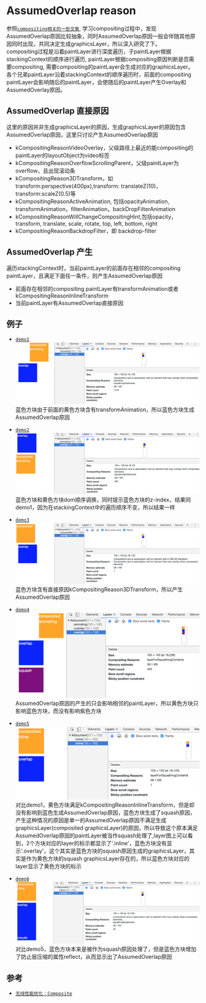 # AssumedOverlap reason
参照[`compositing相关的一些文章`](http://taobaofed.org/blog/2016/04/25/performance-composite/), 学习compositing过程中，发现AssumedOverlap原因比较抽象，同时AssumedOverlap原因一般会伴随其他原因同时出现，共同决定生成graphicsLayer，所以深入研究了下。   
compositing过程是沿着paintLayer进行深度遍历，子paintLayer根据stackingContext的顺序进行遍历, paintLayer根据compositing原因判断是否需要compositing, 需要compositing的paintLayer会生成对应的graphicsLayer。   
各个兄弟paintLayer沿着stackingContext的顺序遍历时，前面的compositing paintLayer会影响随后的paintLayer，会使随后的paintLayer产生Overlay和AssumedOverlay原因。   

## AssumedOverlap 直接原因
这里的原因并非生成graphicsLayer的原因，生成graphicsLayer的原因包含AssumedOverlap原因，这里只讨论产生AssumedOverlap原因
* kCompositingReasonVideoOverlay，父级路径上最近的能compositing的paintLayer的layoutObject为video标签
* kCompositingReasonOverflowScrollingParent，父级paintLayer为overflow，且出现滚动条
* kCompositingReason3DTransform，如transform:perspective(400px),transform: translateZ(10)，transform:scaleZ(0.5)等
* kCompositingReasonActiveAnimation, 包括opacityAnimation, transformAnimation，filterAnimation，backDropFilterAnimation
* kCompositingReasonWillChangeCompositingHint,包括opacity，transform, translate, scale, rotate, top, left, bottom, right
* kCompositingReasonBackdropFilter，即 backdrop-filter

## AssumedOverlap 产生
遍历stackingContext时，当前paintLayer的前面存在相邻的compositing paintLayer，且满足下面任一条件，则产生AssumedOverlap原因
* 前面存在相邻的compositing paintLayer有transformAnimation或者kCompositingReasonInlineTransform
* 当前paintLayer有AssumedOverlap直接原因

## 例子
* [`demo1`](https://codepen.io/yoution/pen/paOQpd)
![demo1](./images/demo1.png)
蓝色方块由于前面的黄色方块含有transformAnimation，所以蓝色方块生成AssumedOverlap原因   

* [`demo2`](https://codepen.io/yoution/pen/paOQxa)
![demo2](./images/demo2.png)
蓝色方块和黄色方块dom顺序调换，同时提示蓝色方块的z-index，结果同demo1，因为在stackingContext中的遍历顺序不变，所以结果一样   

* [`demo3`](https://codepen.io/yoution/pen/bLxQPr)
![demo3](./images/demo3.png)
蓝色方块含有直接原因kCompositingReason3DTransform，所以产生AssumedOverlap原因   

* [`demo4`](https://codepen.io/yoution/pen/paOqjZ)
![demo4](./images/demo4.png)
AssumedOverlap原因的产生的只会影响相邻的paintLayer，所以黄色方块只影响蓝色方块，而没有影响紫色方块   

* [`demo5`](https://codepen.io/yoution/pen/QQVzxJ)
![demo5](./images/demo5.png)
对比demo1，黄色方块满足kCompositingReasonInlineTransform，但是却没有影响到蓝色生成AssumedOverlap原因，蓝色方块生成了squash原因，产生这种情况的原因是单一的AssumedOverlap原因不满足生成graphicsLayer(composited graphicsLayer)的原因，所以导致这个原本满足AssumedOverlap原因的paintLayer被当作squash处理了,layer图上可以看到，2个方块对应的layer的标示都显示了'.inline'，蓝色方块没有显示'.overlay'，这个其实是蓝色方块的squash原因生成的graphicsLayer，其实是作为黄色方块的squash graphicsLayer存在的，所以蓝色方块对应的layer显示了黄色方块的标示


* [`demo6`](https://codepen.io/yoution/pen/qxMgOm)
![demo6](./images/demo6.png)
对比demo5，蓝色方块本来是被作为squash原因处理了，但是蓝色方块增加了防止层压缩的属性reflect，从而显示出了AssumedOverlap原因


## 参考
* [`无线性能优化：Composite`](http://taobaofed.org/blog/2016/04/25/performance-composite/)
